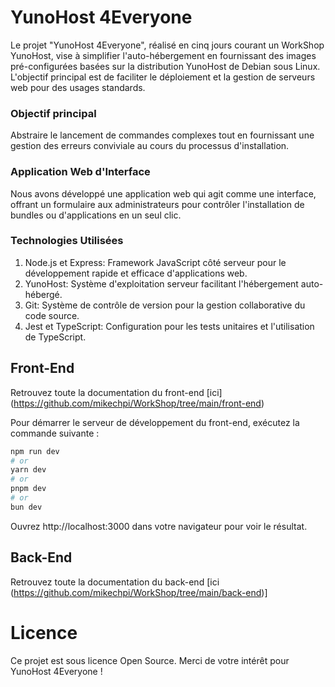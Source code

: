 # YunoHost 4Everyone

Le projet "YunoHost 4Everyone", réalisé en cinq jours courant un WorkShop YunoHost, vise à simplifier l'auto-hébergement en fournissant des images pré-configurées basées sur la distribution YunoHost de Debian sous Linux. L'objectif principal est de faciliter le déploiement et la gestion de serveurs web pour des usages standards.

### Objectif principal

Abstraire le lancement de commandes complexes tout en fournissant une gestion des erreurs conviviale au cours du processus d'installation.

### Application Web d'Interface

Nous avons développé une application web qui agit comme une interface, offrant un formulaire aux administrateurs pour contrôler l'installation de bundles ou d'applications en un seul clic.

### Technologies Utilisées

1. Node.js et Express: Framework JavaScript côté serveur pour le développement rapide et efficace d'applications web.
2. YunoHost: Système d'exploitation serveur facilitant l'hébergement auto-hébergé.
3. Git: Système de contrôle de version pour la gestion collaborative du code source.
4. Jest et TypeScript: Configuration pour les tests unitaires et l'utilisation de TypeScript.

## Front-End 
Retrouvez toute la documentation du front-end [ici] (https://github.com/mikechpi/WorkShop/tree/main/front-end)

Pour démarrer le serveur de développement du front-end, exécutez la commande suivante :

```bash
npm run dev
# or
yarn dev
# or
pnpm dev
# or
bun dev
```

Ouvrez http://localhost:3000 dans votre navigateur pour voir le résultat.

## Back-End 
Retrouvez toute la documentation du back-end [ici (https://github.com/mikechpi/WorkShop/tree/main/back-end)]


# Licence

Ce projet est sous licence Open Source.
Merci de votre intérêt pour YunoHost 4Everyone !
